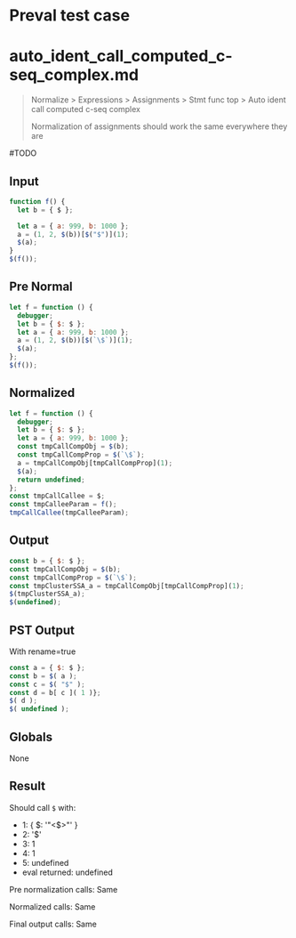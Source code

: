 # Preval test case

# auto_ident_call_computed_c-seq_complex.md

> Normalize > Expressions > Assignments > Stmt func top > Auto ident call computed c-seq complex
>
> Normalization of assignments should work the same everywhere they are

#TODO

## Input

`````js filename=intro
function f() {
  let b = { $ };

  let a = { a: 999, b: 1000 };
  a = (1, 2, $(b))[$("$")](1);
  $(a);
}
$(f());
`````

## Pre Normal

`````js filename=intro
let f = function () {
  debugger;
  let b = { $: $ };
  let a = { a: 999, b: 1000 };
  a = (1, 2, $(b))[$(`\$`)](1);
  $(a);
};
$(f());
`````

## Normalized

`````js filename=intro
let f = function () {
  debugger;
  let b = { $: $ };
  let a = { a: 999, b: 1000 };
  const tmpCallCompObj = $(b);
  const tmpCallCompProp = $(`\$`);
  a = tmpCallCompObj[tmpCallCompProp](1);
  $(a);
  return undefined;
};
const tmpCallCallee = $;
const tmpCalleeParam = f();
tmpCallCallee(tmpCalleeParam);
`````

## Output

`````js filename=intro
const b = { $: $ };
const tmpCallCompObj = $(b);
const tmpCallCompProp = $(`\$`);
const tmpClusterSSA_a = tmpCallCompObj[tmpCallCompProp](1);
$(tmpClusterSSA_a);
$(undefined);
`````

## PST Output

With rename=true

`````js filename=intro
const a = { $: $ };
const b = $( a );
const c = $( "$" );
const d = b[ c ]( 1 )};
$( d );
$( undefined );
`````

## Globals

None

## Result

Should call `$` with:
 - 1: { $: '"<$>"' }
 - 2: '$'
 - 3: 1
 - 4: 1
 - 5: undefined
 - eval returned: undefined

Pre normalization calls: Same

Normalized calls: Same

Final output calls: Same
